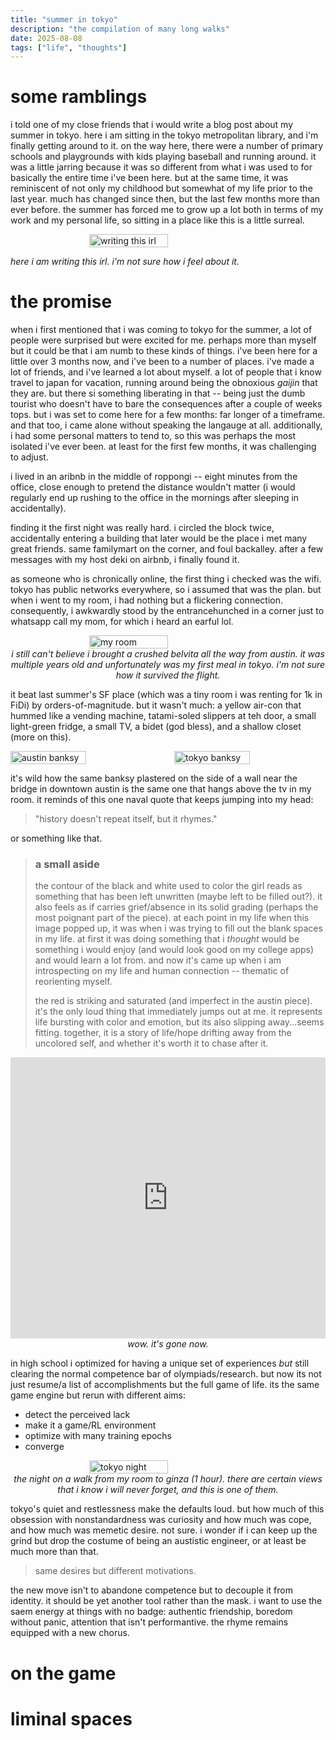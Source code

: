 ```yaml
---
title: "summer in tokyo"
description: "the compilation of many long walks"
date: 2025-08-08
tags: ["life", "thoughts"]
---
```


# some ramblings

i told one of my close friends that i would write a blog post about my summer in tokyo. here i am sitting in the tokyo metropolitan library, and i'm finally getting around to it. on the way here, there were a number of primary schools and playgrounds with kids playing baseball and running around. it was a little jarring because it was so different from what i was used to for basically the entire time i've been here. but at the same time, it was reminiscent of not only my childhood but somewhat of my life prior to the last year. much has changed since then, but the last few months more than ever before. the summer has forced me to grow up a lot both in terms of my work and my personal life, so sitting in a place like this is a little surreal. 

<div style="display: flex; justify-content: center;">
    <img src="/images/life/writing.jpeg" alt="writing this irl" style="width: 50%; height: auto;" />
</div>

_here i am writing this irl. i'm not sure how i feel about it._

# the promise

when i first mentioned that i was coming to tokyo for the summer, a lot of people were surprised but were excited for me. perhaps more than myself but it could be that i am numb to these kinds of things. i've been here for a little over 3 months now, and i've been to a number of places. i've made a lot of friends, and i've learned a lot about myself. a lot of people that i know travel to japan for vacation, running around being the obnoxious _gaijin_ that they are. but there si something liberating in that -- being just the dumb tourist who doesn't have to bare the consequences after a couple of weeks tops. but i was set to come here for a few months: far longer of a timeframe. and that too, i came alone without speaking the langauge at all. additionally, i had some personal matters to tend to, so this was perhaps the most isolated i've ever been. at least for the first few months, it was challenging to adjust.  

i lived in an aribnb in the middle of roppongi -- eight minutes from the office, close enough to pretend the distance wouldn't matter (i would regularly end up rushing to the office in the mornings after sleeping in accidentally).

finding it the first night was really hard. i circled the block twice, accidentally entering a building that later would be the place i met many great friends. same familymart on the corner, and foul backalley. after a few messages with my host deki on airbnb, i finally found it.  

as someone who is chronically online, the first thing i checked was the wifi. tokyo has public networks everywhere, so i assumed that was the plan. but when i went to my room, i had nothing but a flickering connection. consequently, i awkwardly stood by the entrancehunched in a corner just to whatsapp call my mom, for which i heard an earful lol. 


<div style="display: flex; justify-content: center;">
    <img src="/images/life/room.JPG" alt="my room" style="width: 50%; height: auto;" />
</div>

<div align="center">
    <i>i still can't believe i brought a crushed belvita all the way from austin. it was multiple years old and unfortunately was my first meal in tokyo. i'm not sure how it survived the flight.</i>
</div>

it beat last summer's SF place (which was a tiny room i was renting for 1k in FiDi) by orders-of-magnitude. but it wasn't much: a yellow air-con that hummed like a vending machine, tatami-soled slippers at teh door, a small light-green fridge, a small TV, a bidet (god bless), and a shallow closet (more on this). 


<div style="display: flex; justify-content: center; gap: 20px;">
    <img src="/images/life/austin_banksy.jpeg" alt="austin banksy" style="width: 50%; height: auto;" />
    <img src="/images/life/tokyo_banksy.jpeg" alt="tokyo banksy" style="width: 50%; height: auto;" />
</div>

it's wild how the same banksy plastered on the side of a wall near the bridge in downtown austin is the same one that hangs above the tv in my room. it reminds of this one naval quote that keeps jumping into my head:

>  "history doesn't repeat itself, but it rhymes."

or something like that.


>  ### a small aside
>
> the contour of the black and white used to color the girl reads as something that has been left unwritten (maybe left to be filled out?). it also feels as if carries grief/absence in its solid grading (perhaps the most poignant part of the piece). at each point in my life when this image popped up, it was when i was trying to fill out the blank spaces in my life. at first it was doing something that i _thought_ would be something i would enjoy (and would look good on my college apps) and would learn a lot from. and now it's came up when i am introspecting on my life and human connection -- thematic of reorienting myself. 
>
> the red is striking and saturated (and imperfect in the austin piece). it's the only loud thing that immediately jumps out at me. it represents life bursting with color and emotion, but its also slipping away...seems fitting. together, it is a story of life/hope drifting away from the uncolored self, and whether it's worth it to chase after it. 


<div style="display: flex; justify-content: center; gap: 20px;">
    <iframe src="https://www.google.com/maps/embed?pb=!4v1757318713911!6m8!1m7!1sPYYs1dZV0egPAFlKf7_4gw!2m2!1d30.26283461921503!2d-97.74466928744275!3f128.99323098704417!4f-15.50496302294205!5f0.7820865974627469" width="600" height="450" style="border:0;" allowfullscreen="" loading="lazy" referrerpolicy="no-referrer-when-downgrade"></iframe>
</div>

<div align="center">
    <i>wow. it's gone now.</i>
</div>

in high school i optimized for having a unique set of experiences _but_ still clearing the normal competence bar of olympiads/research. but now its not just resume/a list of accomplishments but the full game of life. its the same game engine but rerun with different aims: 
- detect the perceived lack
- make it a game/RL environment
- optimize with many training epochs 
- converge

<div style="display: flex; justify-content: center; gap: 20px;">
    <img src="/images/life/tokyo_night.jpeg" alt="tokyo night" style="width: 50%; height: auto;" />
</div>

<div align="center">
    <i>the night on a walk from my room to ginza (1 hour). there are certain views that i know i will never forget, and this is one of them.</i>
</div>

tokyo's quiet and restlessness make the defaults loud. but how much of this obsession with nonstandardness was curiosity and how much was cope, and how much was memetic desire. not sure. i wonder if i can keep up the grind but drop the costume of being an austistic engineer, or at least be much more than that. 

> same desires but different motivations.  

the new move isn't to abandone competence but to decouple it from identity. it should be yet another tool rather than the mask. i want to use the saem energy at things with no badge: authentic friendship, boredom without panic, attention that isn't performantive. the rhyme remains equipped with a new chorus. 

# on the game 

<!-- at first i thought i wanted to be the one dedicated my entire life to solving the biggest problems in math/cs i could think of. P = NP! stuff like this. because it is something that is infinitely rewarding, i alone will be able to hold something that i know wouldn't exist in teh world without me, but also be part of a long tradition of brilliant minds. the historicity of this was enamoring, but also the implications. if, just if, i could make a dent in such huge problems, it would be increidble. and i thought i was working on teh right sort of stuff in theoretical computer science and cryptography, equippred with the mathematical background now to converse in mathematical jargon but also the capability to put that in code

but then my summer got cut and then i ended up in sf working at a crypto startup. prior to that i didn't really know anyone in san francisco or didn't really know how the tech vc world operated. i knew one friend who  -->

# liminal spaces